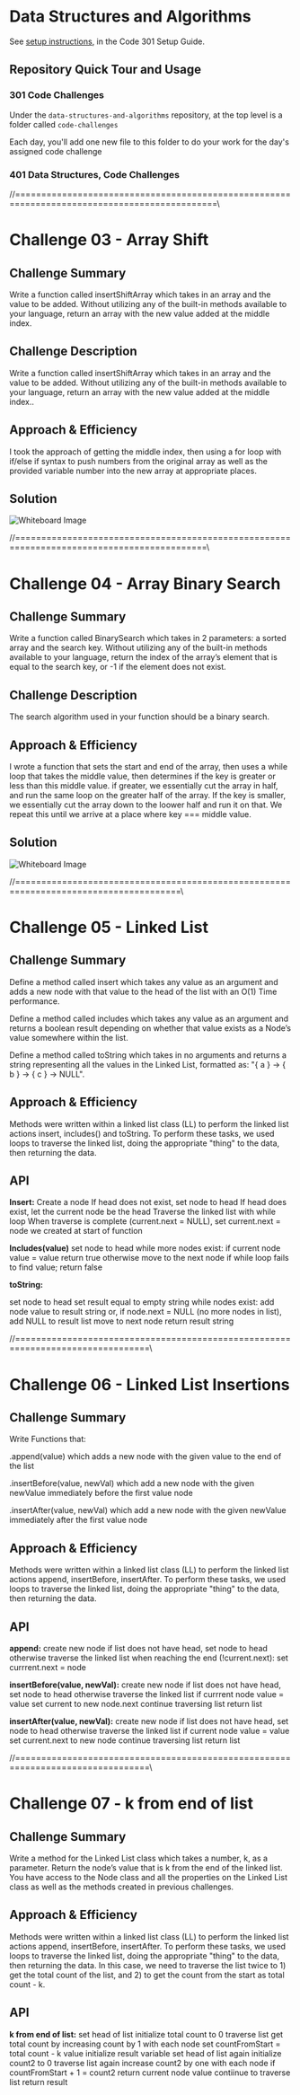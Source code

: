 # Data Structures and Algorithms

See [setup instructions](https://codefellows.github.io/setup-guide/code-301/3-code-challenges), in the Code 301 Setup Guide.

## Repository Quick Tour and Usage

### 301 Code Challenges

Under the `data-structures-and-algorithms` repository, at the top level is a folder called `code-challenges`

Each day, you'll add one new file to this folder to do your work for the day's assigned code challenge

### 401 Data Structures, Code Challenges


//=============================================================================================\\

# Challenge 03 - Array Shift

## Challenge Summary
Write a function called insertShiftArray which takes in an array and the value to be added. Without utilizing any of the built-in methods available to your language, return an array with the new value added at the middle index.

## Challenge Description
Write a function called insertShiftArray which takes in an array and the value to be added. Without utilizing any of the built-in methods available to your language, return an array with the new value added at the middle index..

## Approach & Efficiency
I took the approach of getting the middle index, then using a for loop with if/else if syntax to push numbers from the original array as well as the provided variable number into the new array at appropriate places.

## Solution
![Whiteboard Image](javascript/code-challenges/arrayShift/assets/array-shift.jpg)


//===========================================================================================\\

# Challenge 04 - Array Binary Search

## Challenge Summary
Write a function called BinarySearch which takes in 2 parameters: a sorted array and the search key. Without utilizing any of the built-in methods available to your language, return the index of the array’s element that is equal to the search key, or -1 if the element does not exist.

## Challenge Description
The search algorithm used in your function should be a binary search.

## Approach & Efficiency
I wrote a function that sets the start and end of the array, then uses a while loop that takes the middle value, then determines if the key is greater or less than this middle value. if greater, we essentially cut the array in half, and run the same loop on the greater half of the array. If the key is smaller, we essentially cut the array down to the loower half and run it on that. We repeat this until we arrive at a place where key === middle value.

## Solution
![Whiteboard Image](javascript/code-challenges/arrayBinarySearch/assets/array-binary-search.jpg)

//======================================================================================\\

# Challenge 05 - Linked List

## Challenge Summary
Define a method called insert which takes any value as an argument and adds a new node with that value to the head of the list with an O(1) Time performance.

Define a method called includes which takes any value as an argument and returns a boolean result depending on whether that value exists as a Node’s value somewhere within the list.

Define a method called toString which takes in no arguments and returns a string representing all the values in the Linked List, formatted as: "{ a } -> { b } -> { c } -> NULL".

## Approach & Efficiency
Methods were written within a linked list class (LL) to perform the linked list actions insert, includes() and toString. To perform these tasks, we used loops to traverse the linked list, doing the appropriate "thing" to the data, then returning the data.

## API

**Insert:**
Create a node
If head does not exist, set node to head
If head does exist, let the current node be the head
Traverse the linked list with while loop
When traverse is complete (current.next = NULL),
  set current.next = node we created at start of function

**Includes(value)**
set node to head
while more nodes exist:
  if current node value = value
    return true
    otherwise move to the next node
if while loop fails to find value; return false

**toString:**

set node to head
set result equal to empty string
while nodes exist:
  add node value to result string
  or, if node.next = NULL (no more nodes in list), add NULL to result list
  move to next node
return result string

//================================================================================\\
  
# Challenge 06 - Linked List Insertions

## Challenge Summary

Write Functions that:

.append(value) which adds a new node with the given value to the end of the list

.insertBefore(value, newVal) which add a new node with the given newValue immediately before the first value node

.insertAfter(value, newVal) which add a new node with the given newValue immediately after the first value node

## Approach & Efficiency
Methods were written within a linked list class (LL) to perform the linked list actions append, insertBefore, insertAfter. To perform these tasks, we used loops to traverse the linked list, doing the appropriate "thing" to the data, then returning the data.

## API

**append:**
create new node
if list does not have head, set node to head
otherwise traverse the linked list
when reaching the end (!current.next):
  set currrent.next = node

**insertBefore(value, newVal):**
create new node
if list does not have head, set node to head
otherwise traverse the linked list
if currrent node value = value
  set current to new node.next
continue traversing list
return list

**insertAfter(value, newVal):**
create new node
if list does not have head, set node to head
otherwise traverse the linked list
if current node value = value
  set current.next to new node
continue traversing list
return list

//================================================================================\\
  
# Challenge 07 - k from end of list

## Challenge Summary

Write a method for the Linked List class which takes a number, k, as a parameter. Return the node’s value that is k from the end of the linked list. You have access to the Node class and all the properties on the Linked List class as well as the methods created in previous challenges.

## Approach & Efficiency

Methods were written within a linked list class (LL) to perform the linked list actions append, insertBefore, insertAfter. To perform these tasks, we used loops to traverse the linked list, doing the appropriate "thing" to the data, then returning the data. In this case, we need to traverse the list twice to 1) get the total count of the list, and 2) to get the count from the start as total count - k.

## API

**k from end of list:**
set head of list
initialize total count to 0
traverse list
  get total count by increasing count by 1 with each node
set countFromStart = total count - k value
initialize result variable
set head of list again
initialize count2 to 0
traverse list again
  increase count2 by one with each node
  if countFromStart + 1 = count2
    return current node value
  contiinue to traverse list
return result